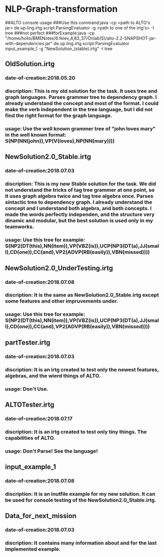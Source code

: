# NLP-Graph-transformation

##ALTO console usage
###Use this command:java -cp <path to ALTO's jar> de.up.ling.irtg.script.ParsingEvaluator <path to inputfile> -g <path to one of the irtg's> -I tree
###not perfect
###forExample:java -cp "/home/hollo/BMENotes/6.felev_4,83_37/Önlab(5)/alto-2.2-SNAPSHOT-jar-with-dependencies.jar" de.up.ling.irtg.script.ParsingEvaluator input_example_1 -g "NewSolution_(stable).irtg" -I tree

## OldSolution.irtg
### date-of-creation:2018.05.20
### discription: This is my old solution for the task. It uses tree and graph languages. Parses grammer tree to dependency graph. I already understand the concept and most of the format. I could make the verb independent in the tree language, but I did not find the right format for the graph language.
### usage: Use the well known grammer tree of "john loves mary" in the well known format: S(NP(NN(john)),VP(V(loves),NP(NN(mary))))

## NewSolution2.0_Stable.irtg
### date-of-creation:2018.07.03
### discription: This is my new Stable solution for the task. We did not understand the tricks of tag tree grammer at one point, so it uses graph algebra twice and tag tree algebra once. Parses sintactic tree to dependency graph. I already understand the concept and I understand both algebra, and both concepts. I made the words perfectly independen, and the structure very dinamic and modular, but the best solution is used only in my teamworks.
### usage: Use this tree for example: S(NP2(DT(this),NN(item)),VP(VBZ(is)),UCP(NP3(DT(a),JJ(small),CD(one)),CC(and),VP2(ADVP(RB(easily)),VBN(missed))))

## NewSolution2.0_UnderTesting.irtg
### date-of-creation:2018.07.08
### discription: It is the same as NewSolution2.0_Stable.irtg except some features and other impruvements under.
### usage: Use this tree for example: S(NP2(DT(this),NN(item)),VP(VBZ(is)),UCP(NP3(DT(a),JJ(small),CD(one)),CC(and),VP2(ADVP(RB(easily)),VBN(missed))))

## partTester.irtg
### date-of-creation:2018.07.03
### discription: It is an irtg created to test only the newest features, algebras, and the wierd things of ALTO.
### usage: Don't Use.

## ALTOTester.irtg
### date-of-creation:2018.07.17
### discription: It is an irtg created to test only tiny things. The capabilities of ALTO.
### usage: Don't Parse! See the language!

## input_example_1
### date-of-creation:2018.07.08
### discription: It is an inutfile example for my new solution. It can be used for console testing of the NewSolution2.0_Stable.irtg.

## Data_for_next_mission
### date-of-creation:2018.07.03
### discription: It contains many information about and for the last implemented example.
